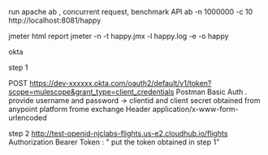run apache ab , concurrent request, benchmark API
ab -n 1000000 -c 10 http://localhost:8081/happy

jmeter html report
jmeter -n -t happy.jmx -l happy.log -e -o happy


okta

step 1

POST https://dev-xxxxxx.okta.com/oauth2/default/v1/token?scope=mulescope&grant_type=client_credentials
Postman Basic Auth . provide username and password -> clientid and client secret obtained from anypoint platform frome exchange
Header application/x-www-form-urlencoded

step 2
http://test-openid-njclabs-flights.us-e2.cloudhub.io/flights
Authorization Bearer Token : " put the token obtained in step 1"



